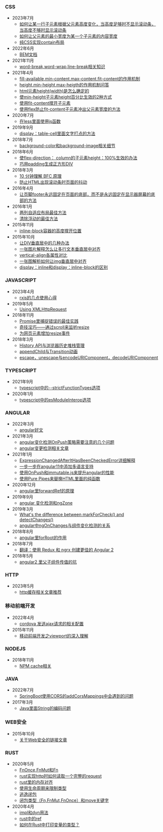 ### CSS
- 2023年7月
  - [如何让某一行子元素根据父元素高度变化，当高度足够时不显示滚动条，当高度不够时显示滚动条](./2023-7/如何让某一行子元素根据父元素高度变化，当高度足够时不显示滚动条，当高度不够时显示滚动条/index.md)
  - [如何让父元素的最小宽度为某一个子元素的内容宽度](./2023-7/如何让父元素的最小宽度为某一个子元素的内容宽度/index.md)
  - [纯CSS实现contain布局](./2023-7/纯CSS实现contain布局/index.md)
- 2022年6月
  - [BEM文档](./2022-6/BEM文档/index.md)
- 2021年11月
  - [word-break,word-wrap,line-break相关知识](./2021-11/word-break,word-wrap,line-break相关知识/index.md)
- 2021年4月
  - [fill-available,min-content,max-content,fit-content的作用机制](./2021-4/fill-available,min-content,max-content,fit-content的作用机制/index.md)
  - [height,min-height,max-heigth的作用机制问答](./2021-4/height,min-height,max-heigth的作用机制问答/index.md)
  - [html元素height(width)是怎么确定的](./2021-4/html元素height(width)是怎么确定的？/index.md)
  - [使min-height子元素height百分比生效的2种方式](./2021-4/使min-height子元素height百分比生效的2种方式/index.md)
  - [使用fit-content撑开子元素](./2021-4/使用fit-content撑开子元素/index.md)
  - [使用flex防止fit-content子元素冲出父元素宽度的方法](./2021-4/使用flex防止fit-content子元素冲出父元素宽度的方法/index.md)
- 2020年7月
  - [在less里面使用js函数](./2020-7/在less里面使用js函数/index.md)
- 2019年9月
  - [display：table-cell里面文字打点的方法](./2019-9/display：table-cell里面文字打点的方法/index.md)
- 2018年7月
  - [background-color和background-image相关细节](./2018-7/background-color和background-image相关细节/index.md)
- 2018年6月
  - [使flex-direction： column的子元素height：100%生效的办法](./2018-6/使flex-direction：%20column的子元素height：100%25生效的办法/index.md)
  - [巧用padding生成正方形DIV](./2018-6/巧用padding生成正方形DIV/index.md)
- 2018年3月
  - [10 分钟理解 BFC 原理](./2018-3/10%20分钟理解%20BFC%20原理/index.md)
  - [防止HTML出现滚动条时页面的抖动](./2018-3/防止HTML出现滚动条时页面的抖动/index.md)
- 2016年4月
  - [让页脚footer永远固定在页面的底部，而不是永远固定在显示器屏幕的底部的方法](./2016-4/让页脚footer永远固定在页面的底部，而不是永远固定在显示器屏幕的底部的方法/index.md)
- 2016年1月
  - [两列自适应布局最佳方法](./2016-1/两列自适应布局最佳方法/index.md)
  - [清除浮动的最佳方法](./2016-1/清除浮动的最佳方法/index.md)
- 2015年11月
  - [inline-block容器的高度撑开位置](./2015-11/inline-block容器的高度撑开位置/index.md)
- 2015年10月
  - [让DIV垂直居中的几种办法](./2015-10//让DIV垂直居中的几种办法/index.md)
  - [一张图片解释怎么让多行文本垂直居中对齐](./2015-10/一张图片解释怎么让多行文本垂直居中对齐/index.md)
  - [vertical-align各属性对比](./2015-10/vertical-align各属性对比/index.md)
  - [一张图解析如何让img垂直居中对齐](./2015-10/一张图解析如何让img垂直居中对齐/index.md)
  - [display：inline和display：inline-block的区别](./2015-10/display：inline和display：inline-block的区别/index.md)

### JAVASCRIPT
- 2023年4月
  - [rxjs的几点使用心得](./2023-4/rxjs的几点使用心得/index.md)
- 2019年5月
  - [Using XMLHttp​Request](./2019-5/Using%20XMLHttp​Request/index.md)
- 2018年11月
  - [Promise里捕捉错误的最佳实践](./2018-11/Promise里捕捉错误的最佳实践/index.md)
  - [奇技淫巧——通过scroll来监听resize](./2018-11/奇技淫巧——通过scroll来监听resize/index.md)
  - [为网页元素增加resize事件](./2018-11/为网页元素增加resize事件/index.md)
- 2018年3月
  - [History API与浏览器历史堆栈管理](./2018-3/History%20API与浏览器历史堆栈管理/index.md)
  - [appendChild与Transition动画](./2018-3/appendChild与Transition动画/index.md)
  - [escape，unescape与encodeURIComponent，decodeURIComponent](./2018-3/escape，unescape与encodeURIComponent，decodeURIComponent/index.md)

### TYPESCRIPT
- 2021年9月
  - [typescript中的--strictFunctionTypes选项](./2021-9/typescript中的--strictFunctionTypes选项/index.md)
- 2020年1月
  - [typescript中的esModuleInterop选项](./2020-1/typescript中的esModuleInterop选项/index.md)

### ANGULAR
- 2022年3月
  - [angular好文](./2022-3/angular好文//index.md)
- 2021年3月
  - [angular变化检测OnPush策略需要注意的几个问题](./2021-3/angular变化检测OnPush策略需要注意的几个问题/index.md)
  - [angular变更检测相关文章](./2021-3/angular变更检测相关文章/index.md)
- 2021年1月
  - [ExpressionChangedAfterItHasBeenCheckedError详细解释](./2021-1/ExpressionChangedAfterItHasBeenCheckedError详细解释/index.md)
  - [一步一步在angular11中添加多语言支持](./2021-1/一步一步在angular11中添加多语言支持/index.md)
  - [使用OnPush和immutable.js来提升angular的性能](./2021-1/使用OnPush和immutable.js来提升angular的性能/index.md)
  - [使用Pure Pipes来替换HTML里面的纯函数](./2021-1/使用Pure%20Pipes来替换HTML里面的纯函数/index.md)
- 2020年12月
  - [angular里forwardRef的原理](./2020-12/angular里forwardRef的原理/index.md)
- 2019年9月
  - [angular 变化检测和ngZone](./2019-9/angular%20变化检测和ngZone/index.md)
- 2019年3月
  - [What's the difference between markForCheck() and detectChanges()](./2019-3/What's%20the%20difference%20between%20markForCheck()%20and%20detectChanges()/index.md)
  - [angular中ngOnChanges与组件变化检测的关系](./2019-3/angular中ngOnChanges与组件变化检测的关系/index.md)
- 2018年8月
  - [angular里forRoot的作用](./2018-8/angular里forRoot的作用/index.md)
- 2018年7月
  - [翻译：使用 Redux 和 ngrx 创建更佳的 Angular 2](./2018-7/翻译：使用%20Redux%20和%20ngrx%20创建更佳的%20Angular%202/index.md)
- 2018年5月
  - [angular2 里父子组件传值的坑](./2018-5/angular2%20里父子组件传值的坑/index.md)

### HTTP
- 2023年5月
  - [http缓存相关文章推荐](./2023-5/http缓存相关文章推荐/index.md)

### 移动前端开发
- 2022年4月
  - [cordova 发送ajax请求的相关配置](./2022-4/cordova%20发送ajax请求的相关配置/index.md)
- 2015年11月
  - [移动前端开发之viewport的深入理解](./2015-11/移动前端开发之viewport的深入理解/index.md)

### NODEJS
- 2018年11月
  - [NPM cache相关](./2018-11/NPM%20cache相关/index.md)

### JAVA
- 2022年7月
  - [SpringBoot使用CORS的addCorsMappings中会遇到的问题](./2022-7/SpringBoot使用CORS的addCorsMappings中会遇到的问题/index.md)
- 2017年3月
  - [Java里面String的编码问题](./2017-3/Java里面String的编码问题/index.md)

### WEB安全
- 2015年10月
  - [关于Web安全的链接文章](./2015-10/关于Web安全的链接文章/index.md)

### RUST
- 2020年5月
  - [FnOnce,FnMut和Fn](./2020-5/FnOnce,FnMut和Fn/index.md)
  - [rust实现http时如何读取一个完整的request](./2020-5/rust实现http时如何读取一个完整的request/index.md)
  - [rust里的内存对齐](./2020-5/rust里的内存对齐/index.md)
  - [使用生命周期来限制类型](./2020-5/使用生命周期来限制类型/index.md)
  - [逃逸闭包](./2020-5/逃逸闭包/index.md)
  - [闭包类型（Fn,FnMut,FnOnce）和move关键字](./2020-5/闭包类型（Fn,FnMut,FnOnce）和move关键字/index.md)
- 2020年4月
  - [impl和dyn用法](./2020-4/impl和dyn用法/index.md)
  - [rust中的ref](./2020-4/rust中的ref/index.md)
  - [如何在Rust中打印变量的类型？](./2020-4/如何在Rust中打印变量的类型？/index.md)
